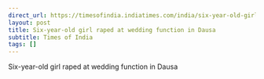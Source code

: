 ```yaml
---
direct_url: https://timesofindia.indiatimes.com/india/six-year-old-girl-raped-at-wedding-function-in-dausa/articleshow/105849608.cms
layout: post
title: Six-year-old girl raped at wedding function in Dausa
subtitle: Times of India
tags: []
---
```


Six-year-old girl raped at wedding function in Dausa
